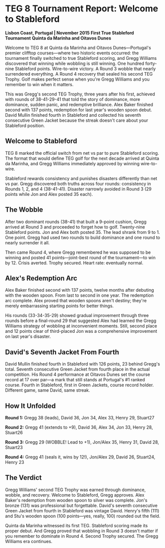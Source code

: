 # TEG 8 Tournament Report: Welcome to Stableford

**Lisbon Coast, Portugal | November 2015**
**First True Stableford Tournament**
**Quinta da Marinha and Oitavos Dunes**

Welcome to TEG 8 at Quinta da Marinha and Oitavos Dunes—Portugal's premier clifftop courses—where two historic events occurred: the tournament finally switched to true Stableford scoring, and Gregg Williams discovered that winning while wobbling is still winning. One hundred forty-nine Stableford points. Wire-to-wire victory. A Round 3 wobble that nearly surrendered everything. A Round 4 recovery that sealed his second TEG Trophy. Golf makes perfect sense when you're Gregg Williams and you remember to win when it matters.

This was Gregg's second TEG Trophy, three years after his first, achieved with rounds of 38-41-29-41 that told the story of dominance, more dominance, sudden panic, and redemptive brilliance. Alex Baker finished second with 137 points, redemption for last year's wooden spoon debut. David Mullin finished fourth in Stableford and collected his seventh consecutive Green Jacket because the streak doesn't care about your Stableford position.

## Welcome to Stableford

TEG 8 marked the official switch from net vs par to pure Stableford scoring. The format that would define TEG golf for the next decade arrived at Quinta da Marinha, and Gregg Williams immediately approved by winning wire-to-wire.

Stableford rewards consistency and punishes disasters differently than net vs par. Gregg discovered both truths across four rounds: consistency in Rounds 1, 2, and 4 (38-41-41). Disaster narrowly avoided in Round 3 (29 points while Jon and Alex posted 35 each).

## The Wobble

After two dominant rounds (38-41) that built a 9-point cushion, Gregg arrived at Round 3 and proceeded to forget how to golf. Twenty-nine Stableford points. Jon and Alex both posted 35. The lead shrank from 9 to 1. One point. Gregg had used two rounds to build dominance and one round to nearly surrender it all.

Then came Round 4, where Gregg remembered he was supposed to be winning and posted 41 points—joint-best round of the tournament—to win by 12. Crisis averted. Trophy secured. Heart rate: eventually normal.

## Alex's Redemption Arc

Alex Baker finished second with 137 points, twelve months after debuting with the wooden spoon. From last to second in one year. The redemption arc complete. Alex proved that wooden spoons aren't destiny; they're merely embarrassing starting points for better things.

His rounds (33-34-35-29) showed gradual improvement through three rounds before a final-round 29 that suggested Alex had learned the Gregg Williams strategy of wobbling at inconvenient moments. Still, second place and 12 points clear of third-placed Jon was a comprehensive improvement on last year's disaster.

## David's Seventh Jacket From Fourth

David Mullin finished fourth in Stableford with 126 points, 23 behind Gregg's total. Seventh consecutive Green Jacket from fourth place in the actual competition. His Round 4 performance at Oitavos Dunes set the course record at 17 over par—a mark that still stands at Portugal's #1 ranked course. Fourth in Stableford, first in Green Jackets, course record holder. Different game, same David, same streak.

## How It Unfolded

**Round 1:** Gregg 38 (leads), David 36, Jon 34, Alex 33, Henry 29, Stuart27

**Round 2:** Gregg 41 (extends to +9), David 36, Alex 34, Jon 33, Henry 28, Stuart26

**Round 3:** Gregg 29 (WOBBLE! Lead to +1), Jon/Alex 35, Henry 31, David 28, Stuart23

**Round 4:** Gregg 41 (seals it, wins by 12!), Jon/Alex 29, David 26, Stuart24, Henry 23

## The Verdict

Gregg Williams' second TEG Trophy was earned through dominance, wobble, and recovery. Welcome to Stableford, Gregg approves. Alex Baker's redemption from wooden spoon to silver was complete. Jon's bronze (131) was professional but forgettable. David's seventh consecutive Green Jacket from fourth in Stableford was vintage David. Henry's fifth (111) and Stu's wooden spoon (100 points—yes, really, 100) rounded out the field.

Quinta da Marinha witnessed its first TEG. Stableford scoring made its proper debut. And Gregg proved that wobbling in Round 3 doesn't matter if you remember to dominate in Round 4. Second Trophy secured. The Gregg Williams era continues.
